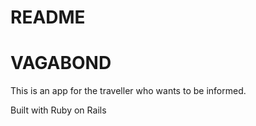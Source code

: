 # README

# VAGABOND
This is an app for the traveller who wants to be informed.  

Built with Ruby on Rails
